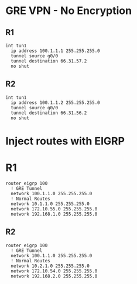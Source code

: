 # GRE VPN - No Encryption

## R1
```
int tun1
  ip address 100.1.1.1 255.255.255.0
  tunnel source g0/0
  tunnel destination 66.31.57.2
  no shut
```

## R2
```
int tun1
  ip address 100.1.1.2 255.255.255.0
  tunnel source g0/0
  tunnel destination 66.31.56.2
  no shut
```

# Inject routes with EIGRP

# R1
```
router eigrp 100
  ! GRE Tunnel
  network 100.1.1.0 255.255.255.0
  ! Normal Routes
  network 10.1.1.0 255.255.255.0
  network 172.10.55.0 255.255.255.0
  network 192.168.1.0 255.255.255.0
```

## R2
```
router eigrp 100
  ! GRE Tunnel
  network 100.1.1.0 255.255.255.0
  ! Normal Routes
  network 10.2.1.0 255.255.255.0
  network 172.10.54.0 255.255.255.0
  network 192.168.2.0 255.255.255.0
```
